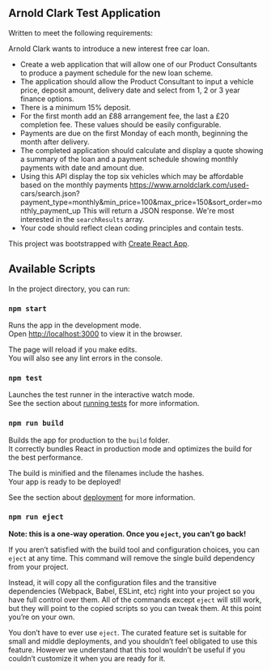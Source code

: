 ## Arnold Clark Test Application
Written to meet the following requirements:

Arnold Clark wants to introduce a new interest free car loan.

* Create a web application that will allow one of our Product Consultants to produce a
payment schedule for the new loan scheme.
* The application should allow the Product Consultant to input a vehicle price, deposit
amount, delivery date and select from 1, 2 or 3 year finance options.
* There is a minimum 15% deposit.
* For the first month add an £88 arrangement fee, the last a £20 completion fee. These values
should be easily configurable.
* Payments are due on the first Monday of each month, beginning the month after delivery.
* The completed application should calculate and display a quote showing a summary of the
loan and a payment schedule showing monthly payments with date and amount due.
* Using this API display the top six vehicles which may be affordable based on the monthly
payments
https://www.arnoldclark.com/used-
cars/search.json?payment_type=monthly&amp;min_price=100&amp;max_price=150&amp;sort_order=mo
nthly_payment_up
This will return a JSON response. We&#39;re most interested in the `searchResults` array.
* Your code should reflect clean coding principles and contain tests.

This project was bootstrapped with [Create React App](https://github.com/facebook/create-react-app).

## Available Scripts

In the project directory, you can run:

### `npm start`

Runs the app in the development mode.<br>
Open [http://localhost:3000](http://localhost:3000) to view it in the browser.

The page will reload if you make edits.<br>
You will also see any lint errors in the console.

### `npm test`

Launches the test runner in the interactive watch mode.<br>
See the section about [running tests](https://facebook.github.io/create-react-app/docs/running-tests) for more information.

### `npm run build`

Builds the app for production to the `build` folder.<br>
It correctly bundles React in production mode and optimizes the build for the best performance.

The build is minified and the filenames include the hashes.<br>
Your app is ready to be deployed!

See the section about [deployment](https://facebook.github.io/create-react-app/docs/deployment) for more information.

### `npm run eject`

**Note: this is a one-way operation. Once you `eject`, you can’t go back!**

If you aren’t satisfied with the build tool and configuration choices, you can `eject` at any time. This command will remove the single build dependency from your project.

Instead, it will copy all the configuration files and the transitive dependencies (Webpack, Babel, ESLint, etc) right into your project so you have full control over them. All of the commands except `eject` will still work, but they will point to the copied scripts so you can tweak them. At this point you’re on your own.

You don’t have to ever use `eject`. The curated feature set is suitable for small and middle deployments, and you shouldn’t feel obligated to use this feature. However we understand that this tool wouldn’t be useful if you couldn’t customize it when you are ready for it.

